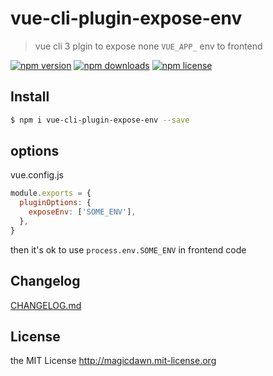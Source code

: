 # vue-cli-plugin-expose-env

> vue cli 3 plgin to expose none `VUE_APP_` env to frontend

<!-- [![Build Status](https://img.shields.io/travis/magicdawn/vue-cli-plugin-expose-env.svg?style=flat-square)](https://travis-ci.org/magicdawn/vue-cli-plugin-expose-env)
[![Coverage Status](https://img.shields.io/codecov/c/github/magicdawn/vue-cli-plugin-expose-env.svg?style=flat-square)](https://codecov.io/gh/magicdawn/vue-cli-plugin-expose-env) -->

[![npm version](https://img.shields.io/npm/v/vue-cli-plugin-expose-env.svg?style=flat-square)](https://www.npmjs.com/package/vue-cli-plugin-expose-env)
[![npm downloads](https://img.shields.io/npm/dm/vue-cli-plugin-expose-env.svg?style=flat-square)](https://www.npmjs.com/package/vue-cli-plugin-expose-env)
[![npm license](https://img.shields.io/npm/l/vue-cli-plugin-expose-env.svg?style=flat-square)](http://magicdawn.mit-license.org)

## Install

```sh
$ npm i vue-cli-plugin-expose-env --save
```

## options

vue.config.js

```js
module.exports = {
  pluginOptions: {
    exposeEnv: ['SOME_ENV'],
  },
}
```

then it's ok to use `process.env.SOME_ENV` in frontend code

## Changelog

[CHANGELOG.md](CHANGELOG.md)

## License

the MIT License http://magicdawn.mit-license.org
